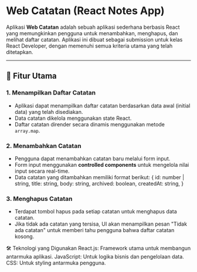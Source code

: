 # Web Catatan (React Notes App)

Aplikasi **Web Catatan** adalah sebuah aplikasi sederhana berbasis React yang memungkinkan pengguna untuk menambahkan, menghapus, dan melihat daftar catatan. Aplikasi ini dibuat sebagai submission untuk kelas React Developer, dengan memenuhi semua kriteria utama yang telah ditetapkan.

---

## 🌟 Fitur Utama

### 1. **Menampilkan Daftar Catatan**
- Aplikasi dapat menampilkan daftar catatan berdasarkan data awal (initial data) yang telah disediakan.
- Data catatan dikelola menggunakan state React.
- Daftar catatan dirender secara dinamis menggunakan metode `array.map`.

### 2. **Menambahkan Catatan**
- Pengguna dapat menambahkan catatan baru melalui form input.
- Form input menggunakan **controlled components** untuk mengelola nilai input secara real-time.
- Data catatan yang ditambahkan memiliki format berikut:
  {
    id: number | string,
    title: string,
    body: string,
    archived: boolean,
    createdAt: string,
  }

### 3. **Menghapus Catatan**
  - Terdapat tombol hapus pada setiap catatan untuk menghapus data catatan.
  - Jika tidak ada catatan yang tersisa, UI akan menampilkan pesan "Tidak ada catatan" untuk memberi tahu pengguna bahwa daftar catatan kosong.

  🛠️ Teknologi yang Digunakan
  React.js: Framework utama untuk membangun antarmuka aplikasi.
  JavaScript: Untuk logika bisnis dan pengelolaan data.
  CSS: Untuk styling antarmuka pengguna.
  
